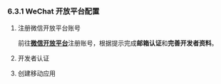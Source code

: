 ### 6.3.1 WeChat 开放平台配置
1. 注册微信开放平台账号
   
   前往[**微信开放平台**](https://open.weixin.qq.com/)注册账号，根据提示完成**邮箱认证**和**完善开发者资料**。

2. 开发者认证
  

2. 创建移动应用



   


